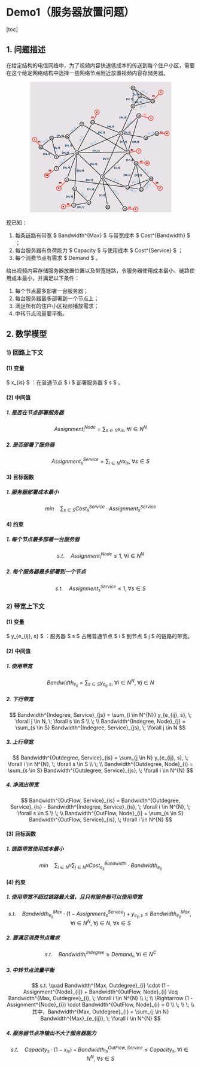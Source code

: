 # Demo1（服务器放置问题）

[toc]

## 1. 问题描述

在给定结构的电信网络中，为了视频内容快速低成本的传送到每个住户小区，需要在这个给定网络结构中选择一些网络节点附近放置视频内容存储务器。

<div align=center>
<img src="doc.png" style="max-width: 75%;">
</div>

现已知：

1. 每条链路有带宽 $ Bandwidth^{Max} $ 与带宽成本 $ Cost^{Bandwidth} $ ；
2. 每台服务器有负荷能力 $ Capacity $ 与使用成本 $ Cost^{Service} $ ；
3. 每个消费节点有需求 $ Demand $ 。

给出视频内容存储服务器放置位置以及带宽链路，令服务器使用成本最小、链路使用成本最小，并满足以下条件：

1. 每个节点最多部署一台服务器；
2. 每台服务器最多部署到一个节点上；
3. 满足所有的住户小区视频播放需求；
4. 中转节点流量要平衡。

## 2. 数学模型

### 1) 回路上下文

#### (1) 变量

$ x_{is} $ ：在普通节点 $ i $ 部署服务器 $ s $ 。

#### (2) 中间值

##### 1. 是否在节点部署服务器

$$
Assignment^{Node}_{i} = \sum_{s \in S} x_{is}, \; \forall i \in N^{N}
$$

##### 2. 是否部署了服务器

$$
Assignment^{Service}_{s} = \sum_{i \in N^{N}} x_{is}, \; \forall s \in S
$$

#### 3) 目标函数

##### 1. 服务器部署成本最小

$$
min \quad \sum_{s \in S} Cost^{Service}_{s} \cdot Assignment^{Service}_{s}
$$

#### 4) 约束

##### 1. 每个节点最多部署一台服务器

$$
s.t. \quad Assignment^{Node}_{i} \leq 1, \; \forall i \in N^{N}
$$

##### 2. 每个服务器最多部署到一个节点

$$
s.t. \quad Assignment^{Service}_{s} \leq 1, \; \forall s \in S
$$

### 2) 带宽上下文

#### (1) 变量

$ y_{e_{ij}, s} $ ：服务器 $ s $ 占用普通节点 $ i $ 到节点 $ j $ 的链路的带宽。

#### (2) 中间值

##### 1. 使用带宽

$$
Bandwidth_{e_{ij}} = \sum_{s \in S} y_{e_{ij}, s}, \; \forall i \in N^{N}, \; \forall j \in N
$$

##### 2. 下行带宽

$$
Bandwidth^{Indegree, Service}_{js} = \sum_{i \in N^{N}} y_{e_{ij}, s}, \; \forall j \in N, \; \forall s \in S \\ \; \\
Bandwidth^{Indegree, Node}_{j} = \sum_{s \in S} Bandwidth^{Indegree, Service}_{js}, \; \forall j \in N
$$

##### 3. 上行带宽

$$
Bandwidth^{Outdegree, Service}_{is} = \sum_{j \in N} y_{e_{ij}, s}, \; \forall i \in N^{N}, \; \forall s \in S \\ \; \\
Bandwidth^{Outdegree, Node}_{i} = \sum_{s \in S} Bandwidth^{Outdegree, Service}_{js}, \; \forall i \in N^{N}
$$

##### 4. 净流出带宽

$$
Bandwidth^{OutFlow, Service}_{is} = Bandwidth^{Outdegree, Service}_{is} - Bandwidth^{Indegree, Service}_{is}, \; \forall
i \in N^{N}, \; \forall s \in S \\ \; \\
Bandwidth^{OutFlow, Node}_{i} = \sum_{s \in S} Bandwidth^{OutFlow, Service}_{is}, \; \forall i \in N^{N}
$$

#### (3) 目标函数

##### 1. 链路带宽使用成本最小

$$
min \quad \sum_{i \in N^{N}}\sum_{j \in N^{N}} Cost^{Bandwidth}_{e_{ij}} \cdot Bandwidth_{e_{ij}}
$$

#### (4) 约束

##### 1. 使用带宽不超过链路最大值，且只有服务器可以使用带宽

$$
s.t. \quad Bandwidth^{Max}_{e_{ij}} \cdot (1 - Assignment^{Service}_{s}) + y_{e_{ij}, s} \leq Bandwidth^{Max}_{e_{ij}},
\; \forall i \in N^{N}, \; \forall j \in N, \; \forall s \in S
$$

##### 2. 要满足消费节点需求

$$
s.t. \quad Bandwidth^{Indegree}_{i} \geq Demand_{i}, \; \forall i \in N^{C}
$$

##### 3. 中转节点流量平衡

$$
s.t. \quad Bandwidth^{Max, Outdegree}_{i} \cdot (1 - Assignment^{Node}_{i}) + Bandwidth^{OutFlow, Node}_{i} \leq
Bandwidth^{Max, Outdegree}_{i}, \; \forall i \in N^{N} \\ \; \\
\Rightarrow (1 - Assignment^{Node}_{i}) \cdot Bandwidth^{OutFlow, Node}_{i} = 0 \\ \; \\ \; \\
其中，Bandwidth^{Max, Outdegree}_{i} = \sum_{j \in N} Bandwidth^{Max}_{e_{ij}}, \; \forall i \in N^{N}
$$

##### 4. 服务器节点净输出不大于服务器能力

$$
s.t. \quad Capacity_{s} \cdot (1 - x_{is}) + Bandwidth^{OutFlow, Service}_{is} \leq Capacity_{s}, \; \forall i \in
N^{N}, \; \forall s \in S
$$
